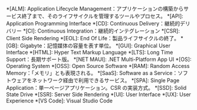 <!-- markdownlint-disable-file MD041 -->
<!-- 省略語の用語集として使用します。 -->
*[ALM]: Application Lifecycle Management：アプリケーションの構築からサービス終了まで、そのライフサイクルを管理するツールやプロセス。
*[API]: Application Programming Interface
*[CD]: Continuous Delivery：継続的デリバリー
*[CI]: Continuous Integration：継続的インテグレーション
*[CSR]: Client Side Rendering
*[EOL]: End Of Life：製品ライフサイクルの終了。
*[GB]: Gigabyte：記憶媒体の容量を表す単位。
*[GUI]: Graphical User Interface
*[HTML]: Hyper Text Markup Language
*[LTS]: Long Time Support：長期サポート版。
*[NET MAUI]: .NET Multi-Platform App UI
*[OS]: Operating System
*[OSS]: Open Source Software
*[RAM]: Random Access Memory：「メモリ」とも表現される。
*[SaaS]: Software as a Service：ソフトウェアをネットワーク経由で利用できるサービス。
*[SPA]: Single Page Application：単一ページアプリケーション。CSR の実装方式。
*[SSD]: Solid State Drive
*[SSR]: Server Side Rendering
*[UI]: User Interface
*[UX]: User Experience
*[VS Code]: Visual Studio Code
